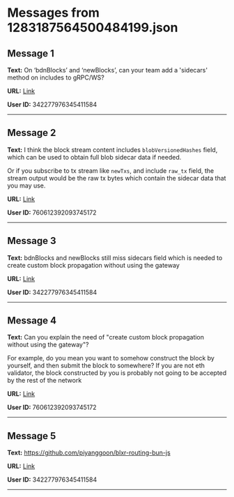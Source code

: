 # Messages from 1283187564500484199.json

## Message 1

**Text:** On ‘bdnBlocks’ and ‘newBlocks’, can your team add a 'sidecars' method on includes to gRPC/WS?

**URL:** [Link](https://discord.com/channels/638409433860407300/638409433860407302/1283187564500484199)

**User ID:** 342277976345411584

---

## Message 2

**Text:** I think the block stream content includes `blobVersionedHashes` field, which can be used to obtain full blob sidecar data if needed.

Or if you subscribe to tx stream like `newTxs`, and include `raw_tx` field, the stream output would be the raw tx bytes which contain the sidecar data that you may use.

**URL:** [Link](https://discord.com/channels/638409433860407300/638409433860407302/1283474007785472021)

**User ID:** 760612392093745172

---

## Message 3

**Text:** bdnBlocks and newBlocks still miss sidecars field which is needed to create custom block propagation without using the gateway

**URL:** [Link](https://discord.com/channels/638409433860407300/638409433860407302/1283524529880174724)

**User ID:** 342277976345411584

---

## Message 4

**Text:** Can you explain the need of "create custom block propagation without using the gateway"?

For example, do you mean you want to somehow construct the block by yourself, and then submit the block to somewhere?
If you are not eth validator, the block constructed by you is probably not going to be accepted by the rest of the network

**URL:** [Link](https://discord.com/channels/638409433860407300/638409433860407302/1283535217101111319)

**User ID:** 760612392093745172

---

## Message 5

**Text:** https://github.com/piyanggoon/blxr-routing-bun-js

**URL:** [Link](https://discord.com/channels/638409433860407300/638409433860407302/1287823482184274022)

**User ID:** 342277976345411584

---

